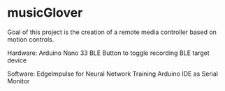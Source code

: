 # musicGlover

Goal of this project is the creation of a remote media controller based on motion controls.

Hardware: 
Arduino Nano 33 BLE
Button to toggle recording
BLE target device

Software:
EdgeImpulse for Neural Network Training
Arduino IDE as Serial Monitor
